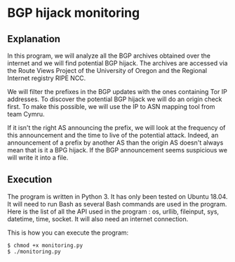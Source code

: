 # BGP hijack monitoring
 ## Explanation

 In this program, we will analyze all the BGP archives obtained over the internet and we will find potential BGP hijack. The archives are accessed via the Route Views Project of the University of Oregon and the Regional Internet registry RIPE NCC.

 We will filter the prefixes in the BGP updates with the ones containing Tor IP addresses. To discover the potential BGP hijack we will do an origin check first. To make this possible, we will use the IP to ASN mapping tool from team Cymru.

 If it isn't the right AS announcing the prefix, we will look at the frequency of this announcement and the time to live of the potential attack. Indeed, an announcement of a prefix by another AS than the origin AS doesn't always mean that is it a BPG hijack. If the BGP announcement seems suspicious we will write it into a file.

  ## Execution

  The program is written in Python 3. It has only been tested on Ubuntu 18.04. It will need to run Bash as several Bash commands are used in the program.
  Here is the list of all the API used in the program : os, urllib, fileinput, sys, datetime, time, socket. It will also need an internet connection.

  This is how you can execute the program:

  ```console
  $ chmod +x monitoring.py
  $ ./monitoring.py
  ```
